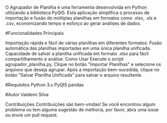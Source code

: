 O Agrupador de Planilha é uma ferramenta desenvolvida em Python utilizando a biblioteca PyQt5. Esta aplicação simplifica o processo de importação e fusão de múltiplas planilhas em formatos como .xlsx, .xls e .csv, economizando tempo e esforço ao gerar análises de dados.

#Funcionalidades Principais

Importação rápida e fácil de várias planilhas em diferentes formatos.
Fusão automática das planilhas importadas em uma única planilha unificada.
Capacidade de salvar a planilha unificada em formato .xlsx para fácil compartilhamento e análise.
Como Usar
Execute o script agrupador_planilha.py.
Clique no botão "Importar Planilhas" e selecione os arquivos que deseja agrupar.
Após a importação bem-sucedida, clique no botão "Salvar Planilha Unificada" para salvar o arquivo resultante.

#Requisitos
Python 3.x
PyQt5
pandas

#Autor
Valdemi Silva

Contribuições
Contribuições são bem-vindas! Se você encontrou algum problema ou tem alguma sugestão de melhoria, por favor, abra uma issue ou envie um pull request.

